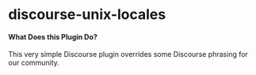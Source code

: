 # discourse-unix-locales

#### What Does this Plugin Do?

This very simple Discourse plugin overrides some Discourse phrasing for our community.


